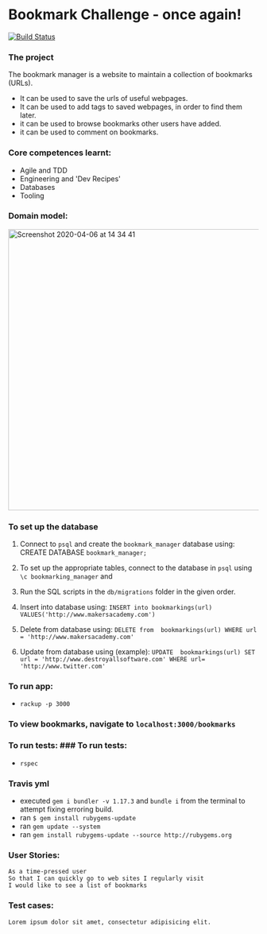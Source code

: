 # Bookmark Challenge - once again!
[![Build Status](https://travis-ci.com/KOlofinmoyin/bookmarking.svg?branch=master)](https://travis-ci.com/KOlofinmoyin/bookmarking)

### The project
The bookmark manager is a website to maintain a collection of bookmarks (URLs).

+ It can be used to save the urls of useful webpages.
+ It can be used to add tags to saved webpages, in order to find them later.
+ it can be used to browse bookmarks other users have added.
+ it can be used to comment on bookmarks.

### Core competences learnt:
+ Agile and TDD
+ Engineering and 'Dev Recipes'
+ Databases
+ Tooling

### Domain model:
<img width="566" alt="Screenshot 2020-04-06 at 14 34 41" src="https://user-images.githubusercontent.com/33905131/78564088-dadf4b00-7813-11ea-964b-9745438ea8fd.png">

### To set up the database

1. Connect to `psql` and create the `bookmark_manager` database using: CREATE DATABASE `bookmark_manager;`

2. To set up the appropriate tables, connect to the database in `psql` using `\c bookmarking_manager` and

3. Run the SQL scripts in the `db/migrations` folder in the given order.

4. Insert into database using: `INSERT into bookmarkings(url) VALUES('http://www.makersacademy.com')`

5. Delete from  database using: `DELETE from  bookmarkings(url) WHERE url = 'http://www.makersacademy.com'`

6. Update from  database using (example): `UPDATE  bookmarkings(url) SET url = 'http://www.destroyallsoftware.com' WHERE url= 'http://www.twitter.com'`

### To run app:
- `rackup -p 3000`

### To view bookmarks, navigate to `localhost:3000/bookmarks`

### To run tests:	### To run tests:
- `rspec`

### Travis yml
- executed `gem i bundler -v 1.17.3` and `bundle i` from the terminal to attempt fixing erroring build.
- ran `$ gem install rubygems-update`
- ran `gem update --system`
- ran `gem install rubygems-update --source http://rubygems.org`

### User Stories:
```
As a time-pressed user
So that I can quickly go to web sites I regularly visit
I would like to see a list of bookmarks

```

### Test cases:
```
Lorem ipsum dolor sit amet, consectetur adipisicing elit.
```
